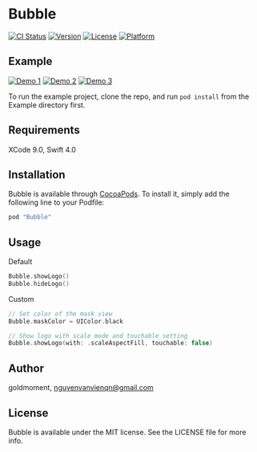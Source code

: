 # Bubble

[![CI Status](http://img.shields.io/travis/goldmoment/Bubble.svg?style=flat)](https://travis-ci.org/goldmoment/Bubble)
[![Version](https://img.shields.io/cocoapods/v/Bubble.svg?style=flat)](http://cocoapods.org/pods/Bubble)
[![License](https://img.shields.io/cocoapods/l/Bubble.svg?style=flat)](http://cocoapods.org/pods/Bubble)
[![Platform](https://img.shields.io/cocoapods/p/Bubble.svg?style=flat)](http://cocoapods.org/pods/Bubble)

## Example
[![Demo 1](https://media.giphy.com/media/AMPOAkTWG9rA4/giphy.gif)](https://media.giphy.com/media/AMPOAkTWG9rA4/source.mp4)
[![Demo 2](https://media.giphy.com/media/Ydj5Vi19TF076/giphy.gif)](https://media.giphy.com/media/Ydj5Vi19TF076/source.mp4)
[![Demo 3](https://media.giphy.com/media/H0imirCsaJjoI/giphy.gif)](https://media.giphy.com/media/H0imirCsaJjoI/source.mp4)

To run the example project, clone the repo, and run `pod install` from the Example directory first.

## Requirements

XCode 9.0, Swift 4.0

## Installation

Bubble is available through [CocoaPods](http://cocoapods.org). To install
it, simply add the following line to your Podfile:

```ruby
pod "Bubble"
```

## Usage

Default

```swift
Bubble.showLogo()
Bubble.hideLogo()
```

Custom

```swift
// Set color of the mask view
Bubble.maskColor = UIColor.black

// Show logo with scale mode and touchable setting
Bubble.showLogo(with: .scaleAspectFill, touchable: false)
```

## Author

goldmoment, nguyenvanvienqn@gmail.com

## License

Bubble is available under the MIT license. See the LICENSE file for more info.
